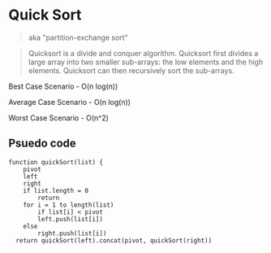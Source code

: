 # Quick Sort
> aka "partition-exchange sort"

> Quicksort is a divide and conquer algorithm. Quicksort first divides a large array into two smaller sub-arrays: the low elements and the high elements. Quicksort can then recursively sort the sub-arrays.

Best Case Scenario - O(n log(n))

Average Case Scenario - O(n log(n))

Worst Case Scenario - O(n^2)

## Psuedo code
```
function quickSort(list) {
    pivot
    left
    right
    if list.length = 0
        return 
    for i = 1 to length(list)
        if list[i] < pivot
        left.push(list[i])
    else
        right.push(list[i])
  return quickSort(left).concat(pivot, quickSort(right))
```
